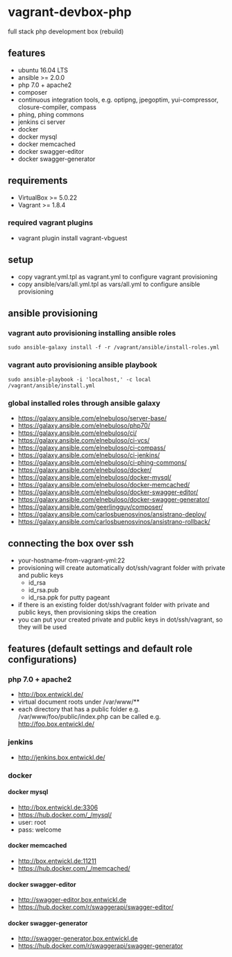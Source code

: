 # vagrant-devbox-php

full stack php development box (rebuild)

## features

- ubuntu 16.04 LTS
- ansible >= 2.0.0
- php 7.0 + apache2
- composer
- continuous integration tools, e.g. optipng, jpegoptim, yui-compressor, closure-compiler, compass
- phing, phing commons
- jenkins ci server
- docker
- docker mysql
- docker memcached
- docker swagger-editor
- docker swagger-generator

## requirements

- VirtualBox >= 5.0.22
- Vagrant >= 1.8.4

### required vagrant plugins

- vagrant plugin install vagrant-vbguest

## setup

- copy vagrant.yml.tpl as vagrant.yml to configure vagrant provisioning
- copy ansible/vars/all.yml.tpl as vars/all.yml to configure ansible provisioning

## ansible provisioning

### vagrant auto provisioning installing ansible roles

```
sudo ansible-galaxy install -f -r /vagrant/ansible/install-roles.yml
```

### vagrant auto provisioning ansible playbook 

```
sudo ansible-playbook -i 'localhost,' -c local /vagrant/ansible/install.yml
```

### global installed roles through ansible galaxy

- https://galaxy.ansible.com/elnebuloso/server-base/
- https://galaxy.ansible.com/elnebuloso/php70/
- https://galaxy.ansible.com/elnebuloso/ci/
- https://galaxy.ansible.com/elnebuloso/ci-vcs/
- https://galaxy.ansible.com/elnebuloso/ci-compass/
- https://galaxy.ansible.com/elnebuloso/ci-jenkins/
- https://galaxy.ansible.com/elnebuloso/ci-phing-commons/
- https://galaxy.ansible.com/elnebuloso/docker/
- https://galaxy.ansible.com/elnebuloso/docker-mysql/
- https://galaxy.ansible.com/elnebuloso/docker-memcached/
- https://galaxy.ansible.com/elnebuloso/docker-swagger-editor/
- https://galaxy.ansible.com/elnebuloso/docker-swagger-generator/
- https://galaxy.ansible.com/geerlingguy/composer/
- https://galaxy.ansible.com/carlosbuenosvinos/ansistrano-deploy/
- https://galaxy.ansible.com/carlosbuenosvinos/ansistrano-rollback/

## connecting the box over ssh

- your-hostname-from-vagrant-yml:22
- provisioning will create automatically dot/ssh/vagrant folder with private and public keys
  - id_rsa
  - id_rsa.pub
  - id_rsa.ppk for putty pageant
- if there is an existing folder dot/ssh/vagrant folder with private and public keys, then provisioning skips the creation
- you can put your created private and public keys in dot/ssh/vagrant, so they will be used

## features (default settings and default role configurations)

### php 7.0 + apache2

- http://box.entwickl.de/
- virtual document roots under /var/www/**
- each directory that has a public folder e.g. /var/www/foo/public/index.php can be called e.g. http://foo.box.entwickl.de/

### jenkins

- http://jenkins.box.entwickl.de/

### docker

#### docker mysql

- http://box.entwickl.de:3306
- https://hub.docker.com/_/mysql/
- user: root
- pass: welcome

#### docker memcached

- http://box.entwickl.de:11211
- https://hub.docker.com/_/memcached/

#### docker swagger-editor

- http://swagger-editor.box.entwickl.de
- https://hub.docker.com/r/swaggerapi/swagger-editor/

#### docker swagger-generator

- http://swagger-generator.box.entwickl.de
- https://hub.docker.com/r/swaggerapi/swagger-generator